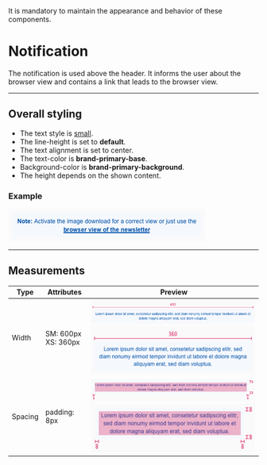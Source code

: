 <AlertWarning alertHeadline="Not modifiable">
It is mandatory to maintain the appearance and behavior of these components.
</AlertWarning>

# Notification

The notification is used above the header. It informs the user about the browser view and contains a link that leads to the browser view.

---

## Overall styling

- The text style is [small](../../General/Typography/Typography.md#small).
- The line-height is set to **default**.
- The text alignment is set to center.
- The text-color is **brand-primary-base**.
- Background-color is **brand-primary-background**.
- The height depends on the shown content.

### Example

![notification](assets/notification/default@1x.png)

---

## Measurements

| Type | Attributes | Preview |
|---|---|---|
| Width | SM: 600px <br> XS: 360px | ![notification width SM](assets/notification/SM/width@1x.png) <br> ![notification width XS](assets/notification/XS/width@1x.png) |
| Spacing | padding: 8px | ![notification spacing SM](assets/notification/SM/padding@1x.png) <br> ![notification spacing XS](assets/notification/XS/padding@1x.png) |
